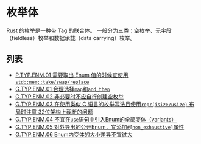 # 枚举体

Rust 的枚举是一种带 Tag 的联合体。 一般分为三类：空枚举、无字段（fieldless）枚举和数据承载（data carrying）枚举。

## 列表

- [P.TYP.ENM.01 需要取出 Enum 值的时候宜使用 `std::mem::take/swap/replace`](./enum/P.TYP.ENM.01.md)
- [G.TYP.ENM.01 合理选择`map`和`and_then`](./enum/G.TYP.ENM.01.md)
- [G.TYP.ENM.02 非必要时不应自行创建空枚举](./enum/G.TYP.ENM.02.md)
- [G.TYP.ENM.03 在使用类似 C 语言的枚举写法且使用`repr(isize/usize)` 布局时注意 32位架构上截断的问题](./enum/G.TYP.ENM.03.md)
- [G.TYP.ENM.04 不宜在`use`语句中引入Enum的全部变体（variants）](./enum/G.TYP.ENM.04.md)
- [G.TYP.ENM.05 对外导出的公开Enum，宜添加`#[non_exhaustive]`属性](./enum/G.TYP.ENM.05.md)
- [G.TYP.ENM.06 Enum内变体的大小差异不宜过大](./enum/G.TYP.ENM.06.md)
